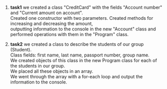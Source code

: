 1. **task1** we created a class "CreditCard" with the fields "Account number" and "Current amount on account".  
Created one constructor with two parameters. Created methods for increasing and decreasing the amount,  
outputting information to the console in the new "Account" class and performed operations with them in the "Program" class.

2. **task2** we created a class to describe the students of our group (Student).  
Class fields: first name, last name, passport number, group name.  
We created objects of this class in the new Program class for each of the students in our group.  
We placed all these objects in an array.  
We went through the array with a for-each loop and output the information to the console.
